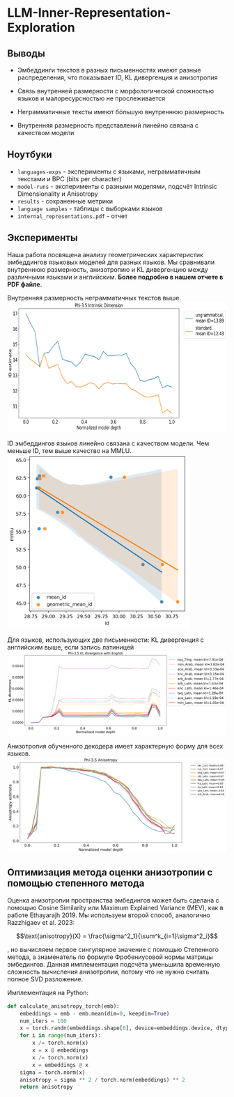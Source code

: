 # LLM-Inner-Representation-Exploration

## Выводы

- Эмбеддинги текстов в разных письменностях имеют разные распределения, что показывает ID, KL дивергенция и анизотропия 

- Связь внутренней размерности с морфологической сложностью языков и малоресурсностью не прослеживается

- Неграмматичные тексты имеют бóльшую внутреннюю размерность

- Внутренняя размерность представлений линейно связана с качеством модели

## Ноутбуки

- `languages-exps` - эксперименты с языками, неграмматичным текстами и BPC (bits per character)
- `model-runs` - эксперименты с разными моделями, подсчёт Intrinsic Dimensionality и Anisotropy
- `results` - сохраненные метрики
- `language samples` - таблицы с выборками языков
- `internal_representations.pdf` - отчет

## Эксперименты

Наша работа посвящена анализу геометрических характеристик эмбеддингов языковых моделей для разных языков. Мы сравнивали внутреннюю размерность, анизотропию и KL дивергенцию между различными языками и английским. **Более подробно в нашем отчете в PDF файле.**

Внутренняя размерность неграмматичных текстов выше.
<img src="https://github.com/Pqlet/LLM-Inner-Representation-Exploration/blob/main/imgs/id_ungrammatical.png" height="300"/>

ID эмбеддингов языков линейно связана с качеством модели. Чем меньше ID, тем выше качество на MMLU.
<img src="https://github.com/Pqlet/LLM-Inner-Representation-Exploration/blob/main/imgs/5368378111621717603.jpg" height="400"/>

Для языков, использующих две письменности:
KL дивергенция с английским выше, если запись латиницей
<img src="https://github.com/Pqlet/LLM-Inner-Representation-Exploration/blob/main/imgs/kl_no_agg_alph.jpg" />

Анизотропия обученного декодера имеет характерную форму для всех языков.
<img src="https://github.com/Pqlet/LLM-Inner-Representation-Exploration/blob/main/imgs/anisotropy_agg_no_rand.jpg" />


## Оптимизация метода оценки анизотропии с помощью степенного метода
Оценка анизотропии пространства эмбедингов может быть сделана с помощью Cosine Similarity или Maximum Explained Variance (MEV), как в работе Ethayarajh 2019. Мы используем второй способ, аналогично Razzhigaev et al. 2023: 
```math
\text{anisotropy}(X) = \frac{\sigma^2_1}{\sum^k_{i=1}\sigma^2_i}
```
, но вычисляем первое сингулярное значение с помощью Степенного метода, а знаменатель по формуле Фробениусовой нормы матрицы эмбедингов. Данная имплементация подсчёта уменьшила временную сложность вычисления анизотропии, потому что не нужно считать полное SVD разложение.

Имплементация на Python:
```python
def calculate_anisotropy_torch(emb):
    embeddings = emb - emb.mean(dim=0, keepdim=True)
    num_iters = 100    
    x = torch.randn(embeddings.shape[0], device=embeddings.device, dtype=emb.dtype)
    for i in range(num_iters):       
        x /= torch.norm(x)
        x = x @ embeddings
        x /= torch.norm(x)
        x = embeddings @ x 
    sigma = torch.norm(x)
    anisotropy = sigma ** 2 / torch.norm(embeddings) ** 2    
    return anisotropy
```
